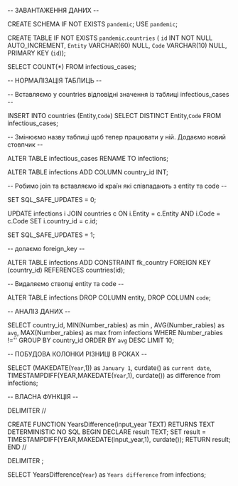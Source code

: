 -- ЗАВАНТАЖЕННЯ ДАНИХ --

CREATE SCHEMA IF NOT EXISTS `pandemic`;
USE `pandemic`;

CREATE TABLE IF NOT EXISTS `pandemic`.`countries` (
  `id` INT NOT NULL AUTO_INCREMENT,
  `Entity` VARCHAR(60) NULL,
  `Code` VARCHAR(10) NULL,
  PRIMARY KEY (`id`));
  
  SELECT COUNT(*) FROM infectious_cases;
  
-- НОРМАЛІЗАЦІЯ ТАБЛИЦЬ --

-- Вставляємо у countries відповідні значення із таблиці infectious_cases --

  INSERT INTO countries (Entity,`Code`)
  SELECT DISTINCT Entity,`Code`
  FROM infectious_cases;
  
-- Змінюємо назву таблиці щоб тепер працювати у ній. Додаємо новий стовпчик --

ALTER TABLE infectious_cases
RENAME TO infections;

ALTER TABLE infections 
ADD COLUMN country_id INT;

-- Робимо join та вставляємо id країн які співпадають з entity та code --

SET SQL_SAFE_UPDATES = 0;

UPDATE infections i
JOIN countries c ON i.Entity = c.Entity AND i.Code = c.Code
SET i.country_id = c.id;

SET SQL_SAFE_UPDATES = 1;

-- долаємо foreign_key --

ALTER TABLE infections
ADD CONSTRAINT fk_country
FOREIGN KEY (country_id)
REFERENCES countries(id);

-- Видаляємо ствопці entity та code --

ALTER TABLE infections
DROP COLUMN entity,
DROP COLUMN `code`;

-- АНАЛІЗ ДАНИХ --

SELECT country_id, MIN(Number_rabies) as min , AVG(Number_rabies) as `avg`, MAX(Number_rabies) as max
from infections
WHERE Number_rabies !=''
GROUP BY country_id
ORDER BY `avg` DESC
LIMIT 10;

-- ПОБУДОВА КОЛОНКИ РІЗНИЦІ В РОКАХ --

SELECT (MAKEDATE(`Year`,1)) as `January 1`, 
curdate() as `current date`, 
TIMESTAMPDIFF(YEAR,MAKEDATE(`Year`,1), curdate()) as difference 
from infections;

-- ВЛАСНА ФУНКЦІЯ --

DELIMITER //

CREATE FUNCTION YearsDifference(input_year TEXT)
RETURNS TEXT
DETERMINISTIC 
NO SQL
BEGIN
    DECLARE result TEXT;
    SET result = TIMESTAMPDIFF(YEAR,MAKEDATE(input_year,1), curdate());
    RETURN result;
END //

DELIMITER ;

SELECT YearsDifference(`Year`) as `Years difference` from infections;